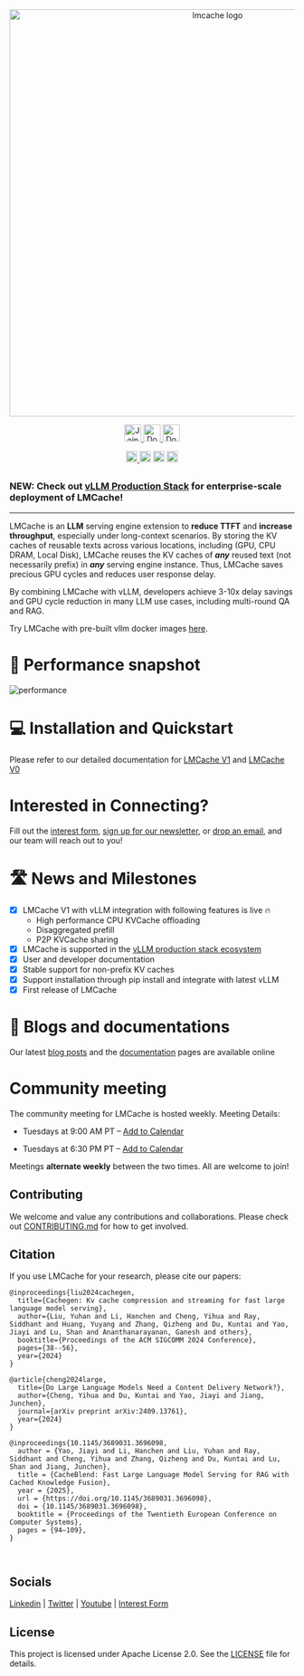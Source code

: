 <div align="center">
<img src="https://github.com/user-attachments/assets/50c58c75-f37a-45e8-bf82-793439480f0f" width="720" alt="lmcache logo">

</a>
</div>

<p align="center">
  <a href="https://join.slack.com/t/lmcacheworkspace/shared_invite/zt-2viziwhue-5Amprc9k5hcIdXT7XevTaQ">
    <img height="30" alt="Join Slack" src="https://img.shields.io/badge/LMCache-Join%20Slack-blue?logo=slack">
  </a>
  <a href="https://forms.gle/aDY5pSmXNR7837XT6">
    <img height="30" alt="Documentation" src="https://img.shields.io/badge/Interest%20Form-grey">
  </a>
  <a href="https://docs.lmcache.ai/">
    <img height="30" alt="Documentation" src="https://img.shields.io/badge/docs-blue?logo=readthedocs&logoColor=f0f8ff">
  </a>
</p>
<p align="center">
  <a href="https://deepwiki.com/LMCache/LMCache">
    <img height="20" src="https://deepwiki.com/badge.svg" alt="Ask DeepWiki">
  </a>
  <img height="20" alt="GitHub commit activity" src="https://img.shields.io/github/commit-activity/w/LMCache/LMCache">
  <img height="20" alt="PyPI - Downloads" src="https://img.shields.io/pypi/dm/LMCache">
  <a href="https://www.youtube.com/channel/UC58zMz55n70rtf1Ak2PULJA">
    <img height="20" alt="YouTube Channel Views" src="https://img.shields.io/youtube/channel/views/UC58zMz55n70rtf1Ak2PULJA">
  </a>
</p>

<h2 align="center">
    <!--Redis for LLMs - Infinite and Ultra-Fast-->
</h2>

### NEW: Check out [vLLM Production Stack](https://github.com/vllm-project/production-stack) for enterprise-scale deployment of LMCache!

---

LMCache is an **LLM** serving engine extension to **reduce TTFT** and **increase throughput**, especially under long-context scenarios. By storing the KV caches of reusable texts across various locations, including (GPU, CPU DRAM, Local Disk), LMCache reuses the KV caches of **_any_** reused text (not necessarily prefix) in **_any_** serving engine instance. Thus, LMCache saves precious GPU cycles and reduces user response delay.  

By combining LMCache with vLLM, developers achieve 3-10x delay savings and GPU cycle reduction in many LLM use cases, including multi-round QA and RAG.

Try LMCache with pre-built vllm docker images [here](https://docs.lmcache.ai/developer_guide/docker_file.html).

# 🚀 Performance snapshot
![performance](https://github.com/user-attachments/assets/86137f17-f216-41a0-96a7-e537764f7a4c)


# 💻 Installation and Quickstart

Please refer to our detailed documentation for [LMCache V1](https://docs.lmcache.ai/getting_started/installation.html#install-from-source-v1) and [LMCache V0](https://docs.lmcache.ai/getting_started/installation.html#install-from-source-v0)

# Interested in Connecting?
Fill out the [interest form](https://forms.gle/mQfQDUXbKfp2St1z7), [sign up for our newsletter](https://mailchi.mp/tensormesh/lmcache-sign-up-newsletter), or [drop an email](contact@lmcache.ai), and our team will reach out to you!

# 🛣️ News and Milestones

- [x] LMCache V1 with vLLM integration with following features is live 🔥
  * High performance CPU KVCache offloading
  * Disaggregated prefill
  * P2P KVCache sharing
- [x] LMCache is supported in the [vLLM production stack ecosystem](https://github.com/vllm-project/production-stack/tree/main) 
- [x] User and developer documentation
- [x] Stable support for non-prefix KV caches
- [x] Support installation through pip install and integrate with latest vLLM
- [x] First release of LMCache 

# 📖 Blogs and documentations

Our latest [blog posts](https://lmcache.github.io) and the [documentation](https://docs.lmcache.ai/) pages are available online

# Community meeting

The community meeting for LMCache is hosted weekly.
Meeting Details:

- Tuesdays at 9:00 AM PT – [Add to Calendar](https://drive.google.com/file/d/15Xz8-LtpBQ5QgR7KrorOOyfuohCFQmwn/view?usp=drive_link)

- Tuesdays at 6:30 PM PT – [Add to Calendar](https://drive.google.com/file/d/1WMZNFXV24kWzprDjvO-jQ7mOY7whqEdG/view?usp=drive_link)

Meetings **alternate weekly** between the two times. All are welcome to join!

## Contributing

We welcome and value any contributions and collaborations.  Please check out [CONTRIBUTING.md](CONTRIBUTING.md) for how to get involved.


## Citation
If you use LMCache for your research, please cite our papers:

```
@inproceedings{liu2024cachegen,
  title={Cachegen: Kv cache compression and streaming for fast large language model serving},
  author={Liu, Yuhan and Li, Hanchen and Cheng, Yihua and Ray, Siddhant and Huang, Yuyang and Zhang, Qizheng and Du, Kuntai and Yao, Jiayi and Lu, Shan and Ananthanarayanan, Ganesh and others},
  booktitle={Proceedings of the ACM SIGCOMM 2024 Conference},
  pages={38--56},
  year={2024}
}

@article{cheng2024large,
  title={Do Large Language Models Need a Content Delivery Network?},
  author={Cheng, Yihua and Du, Kuntai and Yao, Jiayi and Jiang, Junchen},
  journal={arXiv preprint arXiv:2409.13761},
  year={2024}
}

@inproceedings{10.1145/3689031.3696098,
  author = {Yao, Jiayi and Li, Hanchen and Liu, Yuhan and Ray, Siddhant and Cheng, Yihua and Zhang, Qizheng and Du, Kuntai and Lu, Shan and Jiang, Junchen},
  title = {CacheBlend: Fast Large Language Model Serving for RAG with Cached Knowledge Fusion},
  year = {2025},
  url = {https://doi.org/10.1145/3689031.3696098},
  doi = {10.1145/3689031.3696098},
  booktitle = {Proceedings of the Twentieth European Conference on Computer Systems},
  pages = {94–109},
}

  
```

## Socials
[Linkedin](https://www.linkedin.com/company/lmcache-lab/?viewAsMember=true) | [Twitter](https://x.com/lmcache) | [Youtube](https://www.youtube.com/@LMCacheTeam) | [Interest Form](https://forms.gle/aDY5pSmXNR7837XT6)

## License

This project is licensed under Apache License 2.0. See the [LICENSE](LICENSE) file for details.

